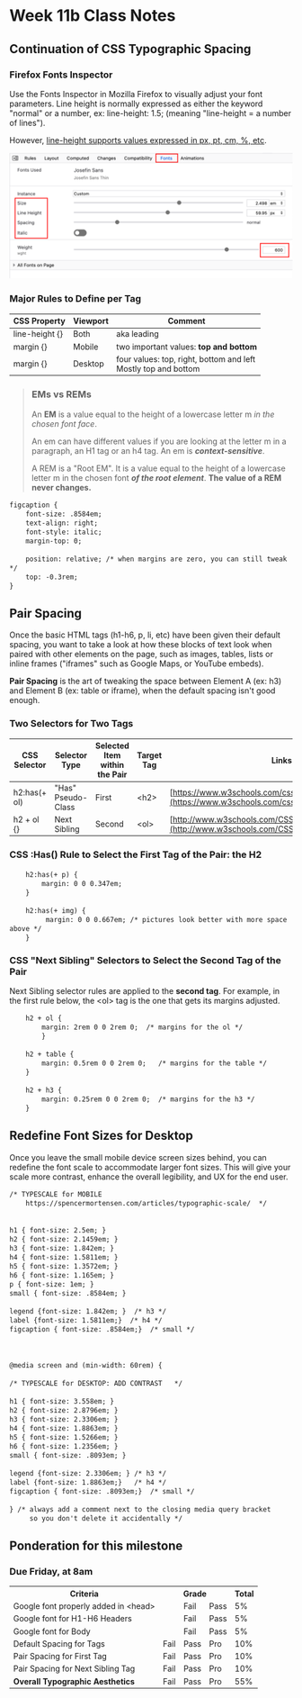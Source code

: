# Week 11b Class Notes

## Continuation of CSS Typographic Spacing

### Firefox Fonts Inspector

Use the Fonts Inspector in Mozilla Firefox to visually adjust your font parameters. Line height is normally expressed as either the keyword "normal" or a number, ex: line-height: 1.5; (meaning "line-height = a number of lines"). 

However, [line-height supports values expressed in px, pt, cm, %, etc](https://www.w3schools.com/cssref/pr_dim_line-height.php).

![Firefox Fonts Inspector](./week-11/firefox-fonts-panel.png)

### Major Rules to Define per Tag

|CSS Property|Viewport|Comment|
|---|---|---|
|line-height {}|Both|aka leading||
|margin {}|Mobile|two important values: **top and bottom**|
|margin {}|Desktop|four values: top, right, bottom and left<br>Mostly top and bottom|

<blockquote>
    
### EMs vs REMs

An **EM** is a value equal to the height of a lowercase letter m *in the chosen font face*.

An em can have different values if you are looking at the letter m in a paragraph, an H1 tag or an h4 tag. An em is ***context-sensitive***.

A REM is a "Root EM". It is a value equal to the height of a lowercase letter m in the chosen font ***of the root element***. **The value of a REM never changes.**
    
</blockquote>


    figcaption {
        font-size: .8584em;
        text-align: right;
        font-style: italic;
        margin-top: 0;

        position: relative; /* when margins are zero, you can still tweak */
        top: -0.3rem;
    }


## Pair Spacing

Once the basic HTML tags (h1-h6, p, li, etc) have been given their default spacing, you want to take a look at how these blocks of text look when paired with other elements on the page, such as images, tables, lists or inline frames ("iframes" such as Google Maps, or YouTube embeds).

**Pair Spacing** is the art of tweaking the space between Element A (ex: h3) and Element B (ex: table or iframe), when the default spacing isn't good enough. 

### Two Selectors for Two Tags

|CSS Selector|Selector Type|Selected Item within the Pair|Target Tag|Links|
|---|---|---|---|---|
|h2:has(+ ol)|"Has" Pseudo-Class|First|\<h2>|[https://www.w3schools.com/cssref/sel_has.php](https://www.w3schools.com/cssref/sel_has.php)|
|h2 + ol {}|Next Sibling|Second|\<ol>|[http://www.w3schools.com/CSSref/sel_element_pluss.php](http://www.w3schools.com/CSSref/sel_element_pluss.php)|


### CSS :Has() Rule to Select the First Tag of the Pair: the H2

        h2:has(+ p) {
            margin: 0 0 0.347em;
        }   

        h2:has(+ img) {
             margin: 0 0 0.667em; /* pictures look better with more space above */
        } 



### CSS "Next Sibling" Selectors to Select the Second Tag of the Pair

Next Sibling selector rules are applied to the **second tag**. For example, in the first rule below, the \<ol> tag is the one that gets its margins adjusted.

        h2 + ol {
            margin: 2rem 0 0 2rem 0;  /* margins for the ol */
            }

        h2 + table {
            margin: 0.5rem 0 0 2rem 0;   /* margins for the table */
        } 

        h2 + h3 {
            margin: 0.25rem 0 0 2rem 0;  /* margins for the h3 */
        }       



## Redefine Font Sizes for Desktop

Once you leave the small mobile device screen sizes behind, you can redefine the font scale to accommodate larger font sizes. This will give your scale more contrast, enhance the overall legibility, and UX for the end user.

    /* TYPESCALE for MOBILE 
        https://spencermortensen.com/articles/typographic-scale/  */


    h1 { font-size: 2.5em; }
    h2 { font-size: 2.1459em; }
    h3 { font-size: 1.842em; }
    h4 { font-size: 1.5811em; }
    h5 { font-size: 1.3572em; }
    h6 { font-size: 1.165em; }
    p { font-size: 1em; }
    small { font-size: .8584em; }
    
    legend {font-size: 1.842em; }  /* h3 */
    label {font-size: 1.5811em;}  /* h4 */
    figcaption { font-size: .8584em;}  /* small */



    @media screen and (min-width: 60rem) {

    /* TYPESCALE for DESKTOP: ADD CONTRAST   */

    h1 { font-size: 3.558em; }
    h2 { font-size: 2.8796em; }
    h3 { font-size: 2.3306em; }
    h4 { font-size: 1.8863em; }
    h5 { font-size: 1.5266em; }
    h6 { font-size: 1.2356em; }
    small { font-size: .8093em; }

    legend {font-size: 2.3306em; } /* h3 */
    label {font-size: 1.8863em;}   /* h4 */
    figcaption { font-size: .8093em;}  /* small */

    } /* always add a comment next to the closing media query bracket 
         so you don't delete it accidentally */



## Ponderation for this milestone

### Due Friday, at 8am

<table>
<tr><th>Criteria</th><th colspan="3">Grade</th><th>Total</th></tr>
<tr><td>Google font properly added in &lt;head&gt;</td><td>&nbsp;</td><td>Fail</td><td>Pass</td><td>5%</td></tr>
<tr><td>Google font for H1-H6 Headers</td><td>&nbsp;</td><td>Fail</td><td>Pass</td><td>5%</td></tr>
<tr><td>Google font for Body</td><td>&nbsp;</td><td>Fail</td><td>Pass</td><td>5%</td></tr>
<tr><td>Default Spacing for Tags</td><td>Fail</td><td>Pass</td><td>Pro</td><td>10%</td></tr>
<tr><td>Pair Spacing for First Tag</td><td>Fail</td><td>Pass</td><td>Pro</td><td>10%</td></tr>
<tr><td>Pair Spacing for Next Sibling Tag</td><td>Fail</td><td>Pass</td><td>Pro</td><td>10%</td></tr>
<tr><td><strong>Overall Typographic Aesthetics</strong></td><td>Fail</td><td>Pass</td><td>Pro</td><td>55%</td></tr>
</table>